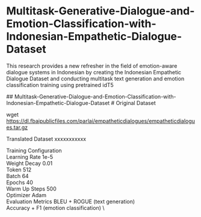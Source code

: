 ﻿# Multitask-Generative-Dialogue-and-Emotion-Classification-with-Indonesian-Empathetic-Dialogue-Dataset

This research provides a new refresher in the field of emotion-aware dialogue systems in Indonesian by creating the Indonesian Empathetic Dialogue Dataset and conducting multitask text generation and emotion classification training using pretrained idT5

﻿## Multitask-Generative-Dialogue-and-Emotion-Classification-with-Indonesian-Empathetic-Dialogue-Dataset
﻿# Original Dataset
 
wget https://dl.fbaipublicfiles.com/parlai/empatheticdialogues/empatheticdialogues.tar.gz

Translated Dataset
xxxxxxxxxxx



Training	Configuration \
Learning Rate	1e-5 \
Weight Decay	0.01 \
Token	512 \
Batch	64 \
Epochs	40 \
Warm Up Steps	500 \
Optimizer	Adam \
Evaluation Metrics	BLEU + ROGUE (text generation) \
Accuracy + F1 (emotion classification) \





